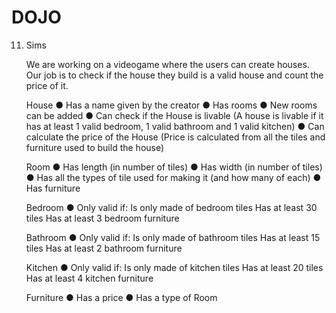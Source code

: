 # DOJO
11. Sims

    We are working on a videogame where the users can create houses. Our job is to check if
    the house they build is a valid house and count the price of it.

    House
    ● Has a name given by the creator
    ● Has rooms
    ● New rooms can be added
    ● Can check if the House is livable (A house is livable if it has at least 1 valid bedroom,
        1 valid bathroom and 1 valid kitchen)
    ● Can calculate the price of the House (Price is calculated from all the tiles and
        furniture used to build the house)

    Room
    ● Has length (in number of tiles)
    ● Has width (in number of tiles)
    ● Has all the types of tile used for making it (and how many of each)
    ● Has furniture

    Bedroom
    ● Only valid if:
    Is only made of bedroom tiles
    Has at least 30 tiles
    Has at least 3 bedroom furniture

    Bathroom
    ●   Only valid if:
    Is only made of bathroom tiles
    Has at least 15 tiles
    Has at least 2 bathroom furniture

    Kitchen
    ● Only valid if:
    Is only made of kitchen tiles
    Has at least 20 tiles
    Has at least 4 kitchen furniture

    Furniture
    ● Has a price
    ● Has a type of Room